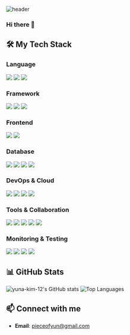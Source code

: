 ![header](https://capsule-render.vercel.app/api?type=speech&color=gradient&height=300&section=header&text=Yunha%20Kim&fontSize=90&desc=Hi%20there&descAlignY=75)

### Hi there 👋

<!--
**yuna-kim-12/yuna-kim-12** is a ✨ _special_ ✨ repository because its `README.md` (this file) appears on your GitHub profile.

Here are some ideas to get you started:

- 🔭 I’m currently working on ...
- 🌱 I’m currently learning ...
- 👯 I’m looking to collaborate on ...
- 🤔 I’m looking for help with ...
- 💬 Ask me about ...
- 📫 How to reach me: ...
- 😄 Pronouns: ...
- ⚡ Fun fact: ...
-->

## 🛠️ My Tech Stack

### Language
<img src="https://img.shields.io/badge/Java-007396?style=for-the-badge&logo=openjdk&logoColor=white"> <img src="https://img.shields.io/badge/Python-3776AB?style=for-the-badge&logo=python&logoColor=white"> <img src="https://img.shields.io/badge/JavaScript-F7DF1E?style=for-the-badge&logo=javascript&logoColor=black">

### Framework
<img src="https://img.shields.io/badge/Spring_Boot-6DB33F?style=for-the-badge&logo=spring-boot&logoColor=white"> <img src="https://img.shields.io/badge/FastAPI-009688?style=for-the-badge&logo=fastapi&logoColor=white"> <img src="https://img.shields.io/badge/Django-092E20?style=for-the-badge&logo=django&logoColor=white">

### Frontend
<img src="https://img.shields.io/badge/React-61DAFB?style=for-the-badge&logo=react&logoColor=black"> <img src="https://img.shields.io/badge/Vue.js-4FC08D?style=for-the-badge&logo=vue.js&logoColor=white">

### Database
<img src="https://img.shields.io/badge/MySQL-4479A1?style=for-the-badge&logo=mysql&logoColor=white"> <img src="https://img.shields.io/badge/MariaDB-003545?style=for-the-badge&logo=mariadb&logoColor=white"> <img src="https://img.shields.io/badge/MongoDB-47A248?style=for-the-badge&logo=mongodb&logoColor=white"> <img src="https://img.shields.io/badge/Redis-DC382D?style=for-the-badge&logo=redis&logoColor=white">

### DevOps & Cloud
<img src="https://img.shields.io/badge/AWS-232F3E?style=for-the-badge&logo=amazon-aws&logoColor=white"> <img src="https://img.shields.io/badge/Docker-2496ED?style=for-the-badge&logo=docker&logoColor=white"> <img src="https://img.shields.io/badge/Jenkins-D24939?style=for-the-badge&logo=jenkins&logoColor=white"> <img src="https://img.shields.io/badge/Nginx-009639?style=for-the-badge&logo=nginx&logoColor=white">

### Tools & Collaboration
<img src="https://img.shields.io/badge/Git-F05032?style=for-the-badge&logo=git&logoColor=white"> <img src="https://img.shields.io/badge/GitHub-181717?style=for-the-badge&logo=github&logoColor=white"> <img src="https://img.shields.io/badge/GitLab-FC6D26?style=for-the-badge&logo=gitlab&logoColor=white"> <img src="https://img.shields.io/badge/Jira-0052CC?style=for-the-badge&logo=jira&logoColor=white"> <img src="https://img.shields.io/badge/Mattermost-0058CC?style=for-the-badge&logo=mattermost&logoColor=white">

### Monitoring & Testing
<img src="https://img.shields.io/badge/Prometheus-E6522C?style=for-the-badge&logo=prometheus&logoColor=white"> <img src="https://img.shields.io/badge/Grafana-F46800?style=for-the-badge&logo=grafana&logoColor=white"> <img src="https://img.shields.io/badge/Flower-A8E6CF?style=for-the-badge"> <img src="https://img.shields.io/badge/SonarQube-4E9BCD?style=for-the-badge&logo=sonarqube&logoColor=white">


## 📊 GitHub Stats

<!-- GitHub stats (e.g., using https://github.com/anuraghazra/github-readme-stats) -->
<img src="https://github-readme-stats.vercel.app/api?username=yuna-kim-12&show_icons=true&theme=default" alt="yuna-kim-12's GitHub stats" />
<img src="https://github-readme-stats.vercel.app/api/top-langs/?username=yuna-kim-12&layout=compact&theme=default" alt="Top Languages" />

## 📫 Connect with me
- **Email**: pieceofyun@gmail.com
